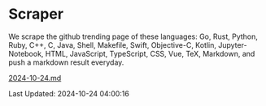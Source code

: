 # Scraper

We scrape the github trending page of these languages: Go, Rust, Python, Ruby, C++, C, Java, Shell, Makefile, Swift, Objective-C, Kotlin, Jupyter-Notebook, HTML, JavaScript, TypeScript, CSS, Vue, TeX, Markdown, and push a markdown result everyday.

[2024-10-24.md](https://github.com/yangwenmai/github-trending-backup/blob/master/2024-10-24.md)

Last Updated: 2024-10-24 04:00:16